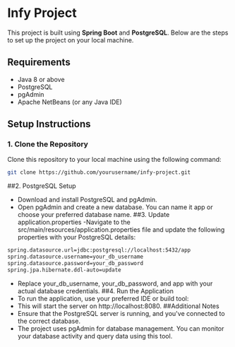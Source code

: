 # Infy Project

This project is built using **Spring Boot** and **PostgreSQL**. Below are the steps to set up the project on your local machine.

## Requirements
- Java 8 or above
- PostgreSQL
- pgAdmin
- Apache NetBeans (or any Java IDE)

## Setup Instructions

### 1. Clone the Repository

Clone this repository to your local machine using the following command:

```bash
git clone https://github.com/yourusername/infy-project.git
```
##2. PostgreSQL Setup
- Download and install PostgreSQL and pgAdmin.
- Open pgAdmin and create a new database. You can name it app or choose your preferred database name.
##3. Update application.properties
-Navigate to the src/main/resources/application.properties file and update the following properties with your PostgreSQL details:
```bash
spring.datasource.url=jdbc:postgresql://localhost:5432/app
spring.datasource.username=your_db_username
spring.datasource.password=your_db_password
spring.jpa.hibernate.ddl-auto=update
```
- Replace your_db_username, your_db_password, and app with your actual database credentials.
##4. Run the Application
- To run the application, use your preferred IDE or build tool:
 - This will start the server on http://localhost:8080.
##Additional Notes
- Ensure that the PostgreSQL server is running, and you've connected to the correct database.
- The project uses pgAdmin for database management. You can monitor your database activity and query data using this tool.
